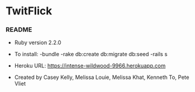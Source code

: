 <h1>TwitFlick</h1>

<h3>README</h3>

* Ruby version
  2.2.0

* To install:
  -bundle
  -rake db:create db:migrate db:seed
  -rails s

* Heroku URL: https://intense-wildwood-9966.herokuapp.com

* Created by Casey Kelly, Melissa Louie, Melissa Khat, Kenneth To, Pete Vliet
